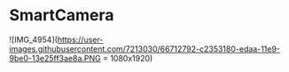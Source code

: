 # SmartCamera
![IMG_4954](https://user-images.githubusercontent.com/7213030/66712792-c2353180-edaa-11e9-9be0-13e25ff3ae8a.PNG = 1080x1920)
